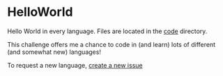 # HelloWorld
Hello World in every language. Files are located in the [code][hardDir] directory.

This challenge offers me a chance to code in (and learn) lots of different (and somewhat new) languages!

To request a new language, [create a new issue][hardIssue]

[hardDir]: https://github.com/DaCuteRaccoon/HelloWorld/tree/main/code/
[relativeDir]: ./code/
[hardIssue]: https://github.com/DaCuteRaccoon/HelloWorld/issues/new/choose/
[relativeIssue]: ../../issues/new/choose/
[blank]: ()

